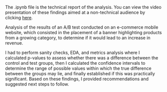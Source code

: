 The .ipynb file is the technical report of the analysis. You can view the video presentation of these findings aimed at a non-technical audience by clicking [here](https://www.loom.com/share/d04a8e465e184ac4a3aa5c1fbb301048).

Analysis of the results of an A/B test conducted on an e-commerce mobile website, which consisted in the placement of a banner highlighting products from a growing category, to determine if it would lead to an increase in revenue.

I had to perform sanity checks, EDA, and metrics analysis where I calculated p-values to assess whether there was a difference between the control and test groups, then I calculated the confidence intervals to determine the range of possible values within which the true difference between the groups may lie, and finally established if this was practically significant. Based on these findings, I provided recommendations and suggested next steps to follow.
